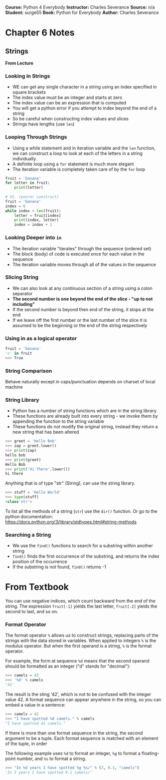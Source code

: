 __Course:__ Python 4 Everybody
__Instructor:__ Charles Severance
__Source:__ n/a
__Student:__ surge55
__Book:__ Python for Everybody
__Author:__ Charles Severance


# Chapter 6 Notes
## Strings

__From Lecture__
### Looking in Strings

- WE can get any single character in a string using an index specified in square brackets
- The index value must be an integer and starts at zero
- The index value can be an expression that is computed
- You will get a python error if you attempt to index beyond the end of a string
- So be careful when constructing index values and slices
- Strings have lengths (use `len`)



### Looping Through Strings

- Using a while statement and in iteration variable and the `len` function, we can construct a loop to look at each of the letters in a string individually.
- A definite loop using a `for` statement is much more elegant
- The iteration variable is completely taken care of by the `for` loop

```python
fruit = 'banana'
for letter in fruit:
    print(letter)
    
# VS. (poorer construct)
fruit = 'banana'
index = 0
while index < len(fruit):
    letter = fruit[index]
    print(index, letter)
    index = index + 1
```



### Looking Deeper into `in`

- The iteration variable "iterates" through the sequence (ordered set)
- The block (body) of code is executed once for each value in the sequence
- The iteration variable moves through all of the values in the sequence





### Slicing String

- We can also look at any continuous section of a string using a colon separator
- **The second number is one beyond the end of the slice - "up to not including"**
- If the second number is beyond then end of the string, it stops at the end
- If we leave off the first number or the last number of the slice it is assumed to be the beginning or the end of the string respectively



### Using in as a logical operator

```python
fruit = 'banana'
'n' in fruit
>>> True
```



### String Comparison

Behave naturally except in caps/punctuation depends on charset of local machine



### String Library

- Python has a number of string functions which are in the string library
- These functions are already built into every string - we invoke them by appending the function to the string variable
- These functions do not modify the original string, instead they return a new string that has been altered

```python
>>> greet = 'Hello Bob'
>>> zap = greet.lower()
>>> print(zap)
hello bob
>>> print(greet)
Hello Bob
>>> print('Hi There'.lower())
hi there
```



Anything that is of type "str" (String), can use the string library.

```py
>>> stuff = 'Hello World'
>>> type(stuff)
<class'str'>
```

To list all the methods of a string (`str`) use the `dir()` function. Or go to the python documentation: https://docs.python.org/3/library/stdtypes.html#string-methods



### Searching a String

- We use the `find()` functions to search for a substring within another string
- `find()` finds the first occurrence of the substring, and returns the index position of the occurrence
- If the substring is not found, `find()` returns -1



# From Textbook



You can use negative indices, which count backward from the end of the string. The expression `fruit[-1]` yields the last letter, `fruit[-2]` yields the second to last, and so on.



### Format Operator

The format operator `%` allows us to construct strings, replacing parts of the strings with the data stored in variables. When applied to integers `%` is the modulus operator. But when the first operand is a string, `%` is the format operator.

For example, the form at sequence `%d` means that the second operand should be formatted as an integer ("d" stands for "decimal"):

```python
>>> camels = 42
>>> '%d' % camels
'42'
```

The result is the sting '42', which is not to be confused with the integer value 42. A format sequence can appear anywhere in the string, so you can embed a value in a sentence:

```py
>>> camels = 42
>>> "I have spotted %d camels." % camels
"I have spotted 42 camels."
```

If there is more than one format sequence in the string, the second argument to be a tuple. Each format sequence is matched with an element of the tuple, in order

The following example uses `%d` to format an integer, `%g` to format a floating-point number, and `%s` to format a string.

```py
>>> "In %d years I have spotted %g %s/" % (3, 0.1, "camels")
'In 3 years I have spotted 0.1 camels/'
```

